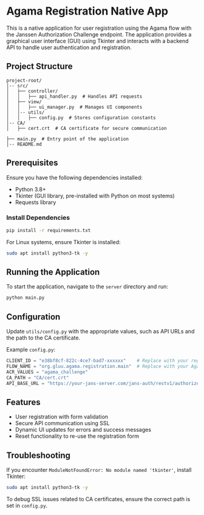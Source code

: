 # Agama Registration Native App

This is a native application for user registration using the Agama flow with the Janssen Authorization Challenge endpoint. The application provides a graphical user interface (GUI) using Tkinter and interacts with a backend API to handle user authentication and registration.

## Project Structure

```
project-root/
│-- src/
│   ├── controller/
│   │   ├── api_handler.py  # Handles API requests
│   ├── view/
│   │   ├── ui_manager.py  # Manages UI components
│   │-- utils/
│   │   ├── config.py  # Stores configuration constants
│-- CA/
│   ├── cert.crt  # CA certificate for secure communication

├── main.py  # Entry point of the application
│-- README.md
```

## Prerequisites

Ensure you have the following dependencies installed:
- Python 3.8+
- Tkinter (GUI library, pre-installed with Python on most systems)
- Requests library

### Install Dependencies
```bash
pip install -r requirements.txt
```

For Linux systems, ensure Tkinter is installed:
```bash
sudo apt install python3-tk -y
```

## Running the Application
To start the application, navigate to the `server` directory and run:
```bash
python main.py
```

## Configuration
Update `utils/config.py` with the appropriate values, such as API URLs and the path to the CA certificate.

Example `config.py`:
```python
CLIENT_ID = "e38bf8cf-822c-4ce7-bad7-xxxxxx"    # Replace with your registered client ID
FLOW_NAME = "org.gluu.agama.registration.main"  # Replace with your Agama flow name
ACR_VALUES = "agama_challenge"
CA_PATH = "CA/cert.crt" 
API_BASE_URL = "https://your-jans-server.com/jans-auth/restv1/authorize-challenge"
```

## Features
- User registration with form validation
- Secure API communication using SSL
- Dynamic UI updates for errors and success messages
- Reset functionality to re-use the registration form


## Troubleshooting
If you encounter `ModuleNotFoundError: No module named 'tkinter'`, install Tkinter:
```bash
sudo apt install python3-tk -y
```
To debug SSL issues related to CA certificates, ensure the correct path is set in `config.py`.



